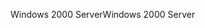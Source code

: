 <span data-ttu-id="7e41f-101">Windows 2000 Server</span><span class="sxs-lookup"><span data-stu-id="7e41f-101">Windows 2000 Server</span></span>